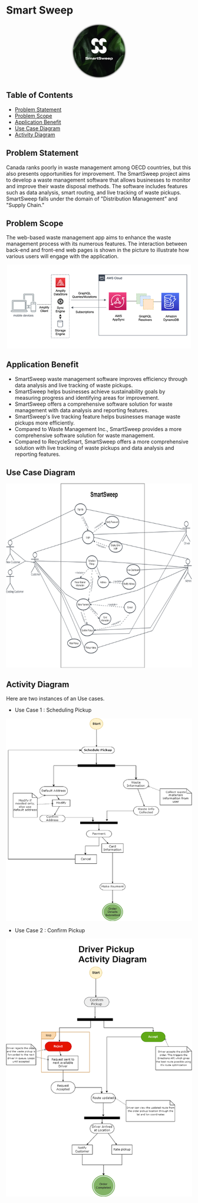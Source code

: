 ﻿# Smart Sweep
<p align="center">
  <img alt="This image of AWS Amplify Backend." src="images/logo.png" style="border-radius: 50%;" width="150" height="150">
</p>
  
##  **Table of Contents**
- [Problem Statement](#problem-statement)
- [Problem Scope](#problem-scope)
- [Application Benefit](#application-benefit)
- [Use Case Diagram](#use-case-diagram)
- [Activity Diagram](#activity-diagram)

## Problem Statement

Canada ranks poorly in waste management among OECD countries, but this also presents opportunities for improvement. The SmartSweep project aims to develop a waste management software that allows businesses to monitor and improve their waste disposal methods. The software includes features such as data analysis, smart routing, and live tracking of waste pickups. SmartSweep falls under the domain of "Distribution Management" and "Supply Chain."


## Problem Scope

The web-based waste management app aims to enhance the waste management process with its numerous features. The interaction between back-end and front-end web pages is shown in the picture to illustrate how various users will engage with the application.

<p align="center">
  <img alt="This image of AWS Amplify Backend." src="images/AWSAmplifyBackend.png" width="500">
</p>


## Application Benefit

- SmartSweep waste management software improves efficiency through data analysis and live tracking of waste pickups.
- SmartSweep helps businesses achieve sustainability goals by measuring progress and identifying areas for improvement.
- SmartSweep offers a comprehensive software solution for waste management with data analysis and reporting features.
- SmartSweep's live tracking feature helps businesses manage waste pickups more efficiently.
- Compared to Waste Management Inc., SmartSweep provides a more comprehensive software solution for waste management.
- Compared to RecycleSmart, SmartSweep offers a more comprehensive solution with live tracking of waste pickups and data analysis and reporting features.

## Use Case Diagram

<p align="center">
  <img alt="This image of Use Case Diagram" src="images/ProjectMilestone1.png" width="750" height="500">
</p>


## Activity Diagram

Here are two instances of an Use cases.

- Use Case 1 : Scheduling Pickup

<p align="center">
  <img alt="This image of Actibity Diagram for scheduling pickup use case" src="images/ActivityDiagram1.png" width="550" height="550">
</p>


- Use Case 2 : Confirm Pickup

<p align="center">
  <img alt="This image of Actibity Diagram for confirm pickup use case" src="images/ActivityDiagram2.png" width="600" height="700">
</p>














